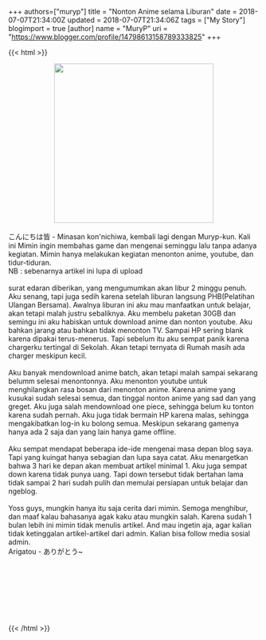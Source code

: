 +++
 authors=["muryp"] 
title = "Nonton Anime selama Liburan"
date = 2018-07-07T21:34:00Z
updated = 2018-07-07T21:34:06Z
tags = ["My Story"]
blogimport = true 
[author]
	name = "MuryP"
	uri = "https://www.blogger.com/profile/14798613158789333825"
+++

 {{< html >}} 
<div class="separator" style="clear: both; text-align: center;"><a href="https://4.bp.blogspot.com/-VrLl5NLtEjk/W0GT79kSk4I/AAAAAAAADx8/IS1-vFk3kHkti6ahuSHIMGai-8jtNjEwQCLcBGAs/s1600/my%2Bstory%2B%25232.jpg" imageanchor="1" style="margin-left: 1em; margin-right: 1em;"><img border="0" data-original-height="495" data-original-width="495" height="320" src="https://4.bp.blogspot.com/-VrLl5NLtEjk/W0GT79kSk4I/AAAAAAAADx8/IS1-vFk3kHkti6ahuSHIMGai-8jtNjEwQCLcBGAs/s320/my%2Bstory%2B%25232.jpg" width="320" /></a></div><br />こんにちは皆 - Minasan kon'nichiwa, kembali lagi dengan Muryp-kun. Kali ini Mimin ingin membahas game dan mengenai seminggu lalu tanpa adanya kegiatan. Mimin hanya melakukan kegiatan menonton anime, youtube, dan tidur-tiduran.<br />NB : sebenarnya artikel ini lupa di upload<br /><br />surat edaran diberikan, yang mengumumkan akan libur 2 minggu penuh. Aku senang, tapi juga sedih karena setelah liburan langsung PHB(Pelatihan Ulangan Bersama). Awalnya liburan ini aku mau manfaatkan untuk belajar, akan tetapi malah justru sebaliknya. Aku membelu paketan 30GB dan semingu ini aku habiskan untuk download anime dan nonton youtube. Aku bahkan jarang atau bahkan tidak menonton TV. Sampai HP sering blank karena dipakai terus-menerus. Tapi sebelum itu aku sempat panik karena chargerku tertingal di Sekolah. Akan tetapi ternyata di Rumah masih ada charger meskipun kecil.<br /><br />Aku banyak mendownload anime batch, akan tetapi malah sampai sekarang belumm selesai menontonnya. Aku menonton youtube untuk menghilangkan rasa bosan dari menonton anime. Karena anime yang kusukai sudah selesai semua, dan tinggal nonton anime yang sad dan yang greget. Aku juga salah mendownload one piece, sehingga belum ku tonton karena sudah pernah. Aku juga tidak bermain HP karena malas, sehingga mengakibatkan log-in ku bolong semua. Meskipun sekarang gamenya hanya ada 2 saja dan yang lain hanya game offline.<br /><br />Aku sempat mendapat beberapa ide-ide mengenai masa depan blog saya. Tapi yang kuingat hanya sebagian dan lupa saya catat. Aku menargetkan bahwa 3 hari ke depan akan membuat artikel minimal 1. Aku juga sempat down karena tidak punya uang. Tapi down tersebut tidak bertahan lama tidak sampai 2 hari sudah pulih dan memulai persiapan untuk belajar dan ngeblog.<br /><br />Yoss guys, mungkin hanya itu saja cerita dari mimin. Semoga menghibur, dan maaf kalau bahasanya agak kaku atau mungkin salah. Karena sudah 1 bulan lebih ini mimin tidak menulis artikel. And mau ingetin aja, agar kalian tidak ketinggalan artikel-artikel dari admin. Kalian bisa follow media sosial admin.<br />Arigatou - ありがとう~<br /><br /><br /><br /><br /><br /><br /><br /><br />
{{< /html >}}
